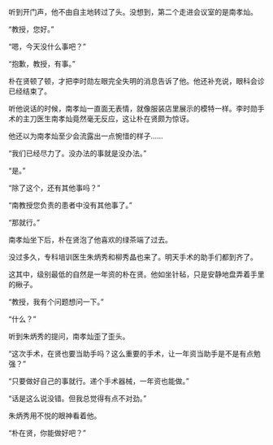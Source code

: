 听到开门声，他不由自主地转过了头。没想到，第二个走进会议室的是南孝灿。

“教授，您好。”

“嗯，今天没什么事吧？”

“抱歉，教授，有事。”

朴在贤顿了顿，才把李时勋左眼完全失明的消息告诉了他。他还补充说，眼科会诊已经结束了。

听他说话的时候，南孝灿一直面无表情，就像服装店里展示的模特一样。李时勋手术的主刀医生南孝灿竟然毫无反应，这让朴在贤颇为惊讶。

他还以为南孝灿至少会流露出一点惋惜的样子……

“我们已经尽力了。没办法的事就是没办法。”

“是。”

“除了这个，还有其他事吗？”

“南教授您负责的患者中没有其他事了。”

“那就行。”

南孝灿坐下后，朴在贤泡了他喜欢的绿茶端了过去。

没过多久，专科培训医生朱炳秀和柳秀晶也来了。明天手术的助手们都到齐了。

这其中，级别最低的自然是一年资的朴在贤。他如坐针毡，只是安静地盘弄着手里的楸子。

“教授，我有个问题想问一下。”

“什么？”

听到朱炳秀的提问，南孝灿歪了歪头。

“这次手术，在贤也要当助手吗？这么重要的手术，让一年资当助手是不是有点勉强？”

“只要做好自己的事就行。递个手术器械，一年资也能做。”

“话是这么说没错。但我总觉得有点不对劲。”

朱炳秀用不悦的眼神看着他。

“朴在贤，你能做好吧？”